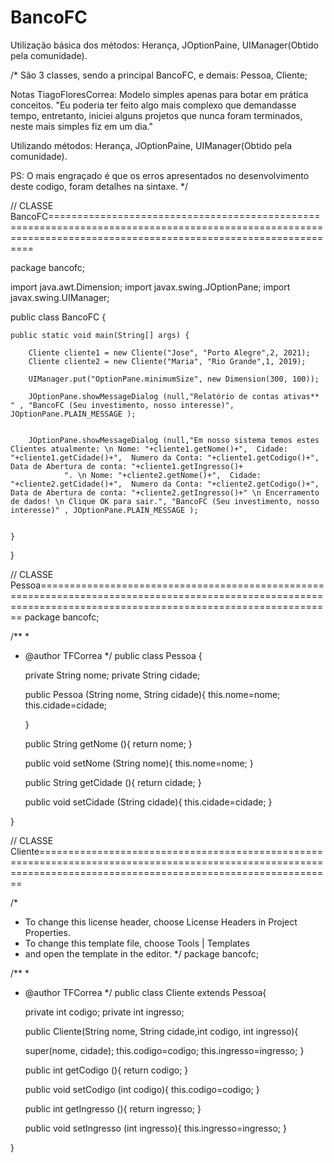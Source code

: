 # BancoFC
Utilização básica dos métodos: Herança, JOptionPaine, UIManager(Obtido pela comunidade).

/*
São 3 classes, sendo a principal BancoFC, e demais: Pessoa, Cliente;

 Notas TiagoFloresCorrea:
Modelo simples apenas para botar em prática conceitos.
"Eu poderia ter feito algo mais complexo que demandasse tempo, entretanto, iniciei alguns projetos que nunca foram terminados, neste mais simples fiz em um dia."

Utilizando métodos: Herança, JOptionPaine, UIManager(Obtido pela comunidade).

PS: O mais engraçado é que os erros apresentados no desenvolvimento deste codigo, foram detalhes na sintaxe.
 */
 
// CLASSE BancoFC===============================================================================================================================================================
 
package bancofc;


import java.awt.Dimension;
import javax.swing.JOptionPane;
import javax.swing.UIManager;

public class BancoFC {

  
    
    public static void main(String[] args) {
        
        Cliente cliente1 = new Cliente("Jose", "Porto Alegre",2, 2021);
        Cliente cliente2 = new Cliente("Maria", "Rio Grande",1, 2019);
        
        UIManager.put("OptionPane.minimumSize", new Dimension(300, 100));
        
        JOptionPane.showMessageDialog (null,"Relatório de contas ativas** " , "BancoFC (Seu investimento, nosso interesse)", JOptionPane.PLAIN_MESSAGE );
        
 
        JOptionPane.showMessageDialog (null,"Em nosso sistema temos estes Clientes atualmente: \n Nome: "+cliente1.getNome()+",  Cidade: "+cliente1.getCidade()+",  Numero da Conta: "+cliente1.getCodigo()+",  Data de Abertura de conta: "+cliente1.getIngresso()+
                ". \n Nome: "+cliente2.getNome()+",  Cidade: "+cliente2.getCidade()+",  Numero da Conta: "+cliente2.getCodigo()+",  Data de Abertura de conta: "+cliente2.getIngresso()+" \n Encerramento de dados! \n Clique OK para sair.", "BancoFC (Seu investimento, nosso interesse)" , JOptionPane.PLAIN_MESSAGE );
        

    }
    
}


// CLASSE Pessoa===============================================================================================================================================================
package bancofc;

/**
 *
 * @author TFCorrea
 */
public class Pessoa {
   
   private String nome;
   private String cidade;
   
   public Pessoa (String nome, String cidade){
       this.nome=nome;
       this.cidade=cidade;
 
   }
   
   public String getNome (){
   return nome;
   }
   
   public void setNome (String nome){
       this.nome=nome;
   }
   
   public String getCidade (){
       return cidade;
   }
   
   public void setCidade (String cidade){
       this.cidade=cidade;
   }
   
}


// CLASSE Cliente===============================================================================================================================================================

/*
 * To change this license header, choose License Headers in Project Properties.
 * To change this template file, choose Tools | Templates
 * and open the template in the editor.
 */
package bancofc;

/**
 *
 * @author TFCorrea
 */
public class Cliente extends Pessoa{
 
    private int codigo;
    private int ingresso;
    
    public Cliente(String nome, String cidade,int codigo, int ingresso){
    
    super(nome, cidade);
    this.codigo=codigo;
    this.ingresso=ingresso;
    }
    
    public int getCodigo (){
        return codigo;
    }
    
    public void setCodigo (int codigo){
        this.codigo=codigo;
    }
    
    public int getIngresso (){
        return ingresso;
    }
    
    public void setIngresso (int ingresso){
        this.ingresso=ingresso;
    }
    
}


